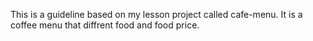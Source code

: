 This is a guideline based on my lesson project called cafe-menu.
It is a coffee menu that diffrent food and food price.
 
